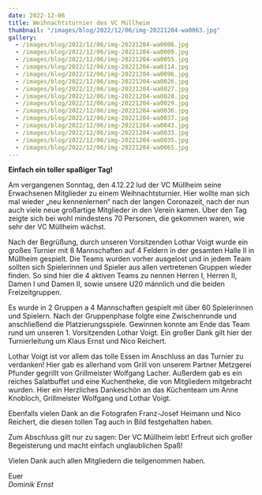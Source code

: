 ```yaml
---
date: 2022-12-06
title: Weihnachtsturnier des VC Müllheim
thumbnail: "/images/blog/2022/12/06/img-20221204-wa0063.jpg"
gallery:
  - /images/blog/2022/12/06/img-20221204-wa0006.jpg
  - /images/blog/2022/12/06/img-20221204-wa0009.jpg
  - /images/blog/2022/12/06/img-20221204-wa0055.jpg
  - /images/blog/2022/12/06/img-20221204-wa0114.jpg
  - /images/blog/2022/12/06/img-20221204-wa0096.jpg
  - /images/blog/2022/12/06/img-20221204-wa0026.jpg
  - /images/blog/2022/12/06/img-20221204-wa0027.jpg
  - /images/blog/2022/12/06/img-20221204-wa0028.jpg
  - /images/blog/2022/12/06/img-20221204-wa0029.jpg
  - /images/blog/2022/12/06/img-20221204-wa0036.jpg
  - /images/blog/2022/12/06/img-20221204-wa0037.jpg
  - /images/blog/2022/12/06/img-20221204-wa0043.jpg
  - /images/blog/2022/12/06/img-20221204-wa0033.jpg
  - /images/blog/2022/12/06/img-20221204-wa0035.jpg
  - /images/blog/2022/12/06/img-20221204-wa0065.jpg
---
```


**Einfach ein toller spaßiger Tag!**

Am vergangenen Sonntag, den 4.12.22 lud der VC Müllheim seine Erwachsenen Mitglieder zu einem Weihnachtsturnier. Hier wollte man sich mal wieder „neu kennenlernen“ nach der langen Coronazeit, nach der nun auch viele neue großartige Mitglieder in den Verein kamen. Über den Tag zeigte sich bei wohl mindestens 70 Personen, die gekommen waren, wie sehr der VC Müllheim wächst.

Nach der Begrüßung, durch unseren Vorsitzenden Lothar Voigt wurde ein großes Turnier mit 8 Mannschaften auf 4 Feldern in der gesamten Halle II in Müllheim gespielt. Die Teams wurden vorher ausgelost und in jedem Team sollten sich Spielerinnen und Spieler aus allen vertretenen Gruppen wieder finden. So sind hier die 4 aktiven Teams zu nennen Herren I, Herren II, Damen I und Damen II, sowie unsere U20 männlich und die beiden Freizeitgruppen.

Es wurde in 2 Gruppen a 4 Mannschaften gespielt mit über 60 Spielerinnen und Spielern. Nach der Gruppenphase folgte eine Zwischenrunde und anschließend die Platzierungsspiele. Gewinnen konnte am Ende das Team rund um unseren 1. Vorsitzenden Lothar Voigt. Ein großer Dank gilt hier der Turnierleitung um Klaus Ernst und Nico Reichert.

Lothar Voigt ist vor allem das tolle Essen im Anschluss an das Turnier zu verdanken! Hier gab es allerhand vom Grill von unserem Partner Metzgerei Pfunder gegrillt von Grillmeister Wolfgang Lacher. Außerdem gab es ein reiches Salatbuffet und eine Kuchentheke, die von Mitgliedern mitgebracht wurden. Hier ein Herzliches Dankeschön an das Küchenteam um Anne Knobloch, Grillmeister Wolfgang und Lothar Voigt.

Ebenfalls vielen Dank an die Fotografen Franz-Josef Heimann und Nico Reichert, die diesen tollen Tag auch in Bild festgehalten haben.

Zum Abschluss gilt nur zu sagen: Der VC Müllheim lebt! Erfreut sich großer Begeisterung und macht einfach unglaublichen Spaß!

Vielen Dank auch allen Mitgliedern die teilgenommen haben.

Euer  
_Dominik Ernst_

